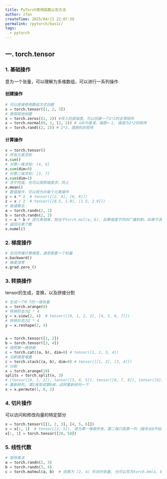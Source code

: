 ```yaml
---
title: PyTorch常用函数以及方法
author: zfan
createTime: 2025/04/11 22:07:39
permalink: /pytorch/basic/
tags:
  - pytorch
---
```


## 一. torch.tensor

### 1. 基础操作

意为一个张量，可以理解为多维数组，可以进行一系列操作

#### 创建操作

```python
# 可以直接使用数组方式创建
x = torch.tensor([1, 2, 3])
# 使用其他创建
x = torch.zeros((1, 2)) #传入的是维度，可以创建一个1*2的全零矩阵
x = torch.normal(0, 1, (2, 2)) # 以0为基准，偏差+-1, 维度为2*2的矩阵
x = torch.rand((2, 2)) # 2*2，值随机的矩阵
```

#### 计算操作

```python
x = torch.tensor()
# 所有元素求和
x.sum()
# 对第一维求和: [4, 6]
x.sum(dim=0)
# 对第二维求和: [3, 7]
x.sum(dim=1)
# 求平均值，也可以按照维度求，同上
x.mean()
# 数值操作，可以视为对每个元素操作
y = x * 2  # tensor([[2, 4], [6, 8]])
z = x / 2  # tensor([[0.5, 1.0], [1.5, 2.0]])
# 普通乘法
a = torch.randn(2, 2)
b = torch.randn(2, 2)
c = a * b # 逐元素相乘，相当于torch.mul(a, b), 如果维度不同则广播机制，如果不满足广播机制就报错
# 返回元素个数
x.numel()
```

### 2. 梯度操作

```python
# 反向传播计算梯度，通常需要一个标量
x.backward()
# 梯度清零
x.grad.zero_()
```

### 3. 转换操作

tensor的生成，变换，以及拼接分割

```python
# 生成一个0-7的一维张量
x = torch.arange(8)
# 转换形态为2 * 4
y = x.view(2, 4)  # tensor([[0, 1, 2, 3], [4, 5, 6, 7]])
# 转换形态为2 * 4
y = x.reshape(2, 4)


a = torch.tensor([1, 2])
b = torch.tensor([3, 4])
# 按照第一维拼接
c = torch.cat((a, b), dim=0) # tensor([1, 2, 3, 4])
# 沿新维度堆叠
c = torch.stack((a, b), dim=0) # tensor([[1, 2], [3, 4]])
# 分割
x = torch.arange(10)
splits = torch.split(x, 3)
# (tensor([0, 1, 2]), tensor([3, 4, 5]), tensor([6, 7, 8]), tensor([9]))
# 重新排列, 第1维变成第0维，这样重新排列一下
x = x.permute(1, 0, 2)

```

### 4. 切片操作

可以访问和修改向量的特定部分

```python
x = torch.tensor([[1, 2, 3], [4, 5, 6]])
s = x[:, 1]  # tensor([2, 5]), 意为第一维取所有，第二维只取第一列（编号从0开始）
x[:, 1] = torch.tensor([20, 50])
```

### 5. 线性代数

```python
# 矩阵乘法
a = torch.randn(2, 3)
b = torch.randn(3, 4)
c = torch.matmul(a, b)  # 结果为 (2, 4) 形状的张量, 也可以写为torch.mm(a, b)

```
